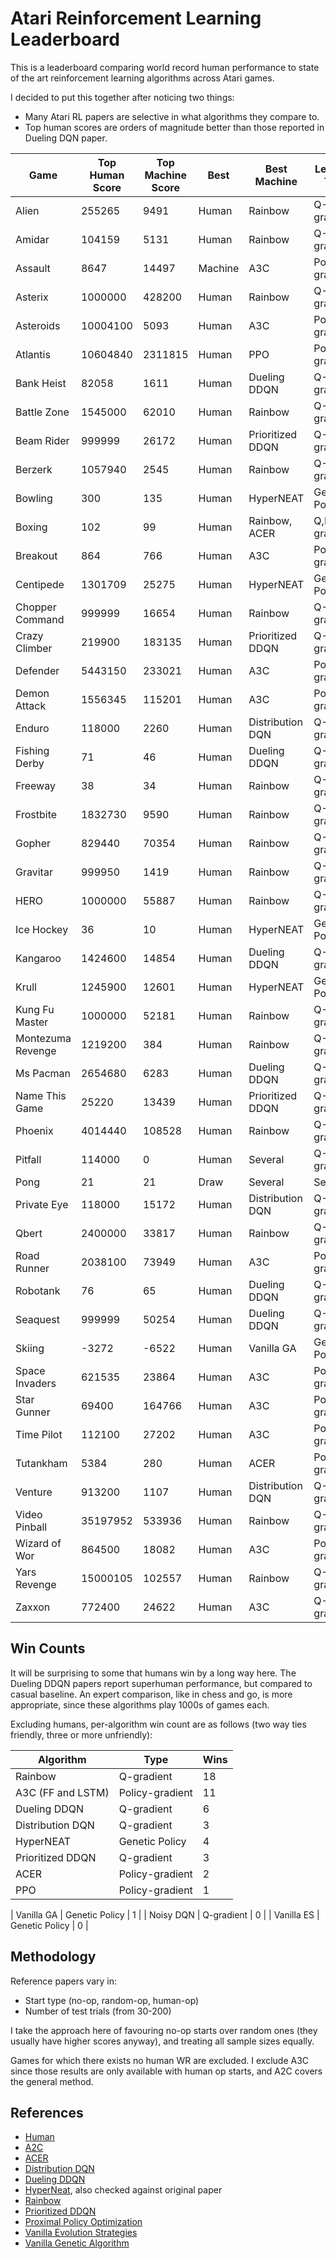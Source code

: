 # Atari Reinforcement Learning Leaderboard

This is a leaderboard comparing world record human performance to state of the art
reinforcement learning algorithms across Atari games.

I decided to put this together after noticing two things:

- Many Atari RL papers are selective in what algorithms they compare to.
- Top human scores are orders of magnitude better than those reported in Dueling DQN paper.

| Game | Top Human Score | Top Machine Score | Best | Best Machine | Learning Type |
| --- | --- | --- | --- | --- | --- |
| Alien | 255265 | 9491 | Human | Rainbow | Q-gradient |
| Amidar | 104159 | 5131 | Human | Rainbow | Q-gradient |
| Assault | 8647 | 14497 | Machine | A3C | Policy-gradient |
| Asterix | 1000000 | 428200 | Human | Rainbow | Q-gradient |
| Asteroids | 10004100 | 5093 | Human | A3C | Policy-gradient |
| Atlantis | 10604840 | 2311815 | Human | PPO | Policy-gradient |
| Bank Heist | 82058 | 1611 | Human | Dueling DDQN | Q-gradient |
| Battle Zone | 1545000 | 62010 | Human | Rainbow | Q-gradient |
| Beam Rider | 999999 | 26172 | Human | Prioritized DDQN | Q-gradient |
| Berzerk | 1057940 | 2545 | Human | Rainbow | Q-gradient |
| Bowling | 300 | 135 | Human | HyperNEAT | Genetic Policy |
| Boxing | 102 | 99 | Human | Rainbow, ACER | Q,Policy-gradient |
| Breakout | 864 | 766 | Human | A3C | Policy-gradient |
| Centipede | 1301709 | 25275 | Human | HyperNEAT | Genetic Policy |
| Chopper Command | 999999 | 16654 | Human | Rainbow | Q-gradient |
| Crazy Climber | 219900 | 183135 | Human | Prioritized DDQN | Q-gradient |
| Defender | 5443150 | 233021 | Human | A3C | Policy-gradient |
| Demon Attack | 1556345 | 115201 | Human | A3C | Policy-gradient |
| Enduro | 118000 | 2260 | Human | Distribution DQN | Q-gradient |
| Fishing Derby | 71 | 46 | Human | Dueling DDQN | Q-gradient |
| Freeway | 38 | 34 | Human | Rainbow | Q-gradient |
| Frostbite | 1832730 | 9590 | Human | Rainbow | Q-gradient |
| Gopher | 829440 | 70354 | Human | Rainbow | Q-gradient |
| Gravitar | 999950 | 1419 | Human | Rainbow | Q-gradient |
| HERO | 1000000 | 55887 | Human | Rainbow | Q-gradient |
| Ice Hockey | 36 | 10 | Human | HyperNEAT | Genetic Policy |
| Kangaroo | 1424600 | 14854 | Human | Dueling DDQN | Q-gradient |
| Krull | 1245900 | 12601 | Human | HyperNEAT | Genetic Policy |
| Kung Fu Master | 1000000 | 52181 | Human | Rainbow | Q-gradient |
| Montezuma Revenge | 1219200 | 384 | Human | Rainbow | Q-gradient |
| Ms Pacman | 2654680 | 6283 | Human | Dueling DDQN | Q-gradient |
| Name This Game | 25220 | 13439 | Human | Prioritized DDQN | Q-gradient |
| Phoenix | 4014440 | 108528 | Human | Rainbow | Q-gradient |
| Pitfall | 114000 | 0 | Human | Several | Q-gradient |
| Pong | 21 | 21 | Draw | Several | Several |
| Private Eye | 118000 | 15172 | Human | Distribution DQN | Q-gradient |
| Qbert | 2400000 | 33817 | Human | Rainbow | Q-gradient |
| Road Runner | 2038100 | 73949 | Human | A3C | Policy-gradient |
| Robotank | 76 | 65 | Human | Dueling DDQN | Q-gradient |
| Seaquest | 999999 | 50254 | Human | Dueling DDQN | Q-gradient |
| Skiing | -3272 | -6522 | Human | Vanilla GA | Genetic Policy |
| Space Invaders | 621535 | 23864 | Human | A3C | Policy-gradient |
| Star Gunner | 69400 | 164766 | Human | A3C | Policy-gradient |
| Time Pilot | 112100 | 27202 | Human | A3C | Policy-gradient |
| Tutankham | 5384 | 280 | Human | ACER | Policy-gradient |
| Venture | 913200 | 1107 | Human | Distribution DQN | Q-gradient |
| Video Pinball | 35197952 | 533936 | Human | Rainbow | Q-gradient |
| Wizard of Wor | 864500 | 18082 | Human | A3C | Policy-gradient |
| Yars Revenge | 15000105 | 102557 | Human | Rainbow | Q-gradient |
| Zaxxon | 772400 | 24622 | Human | A3C | Q-gradient |


## Win Counts

It will be surprising to some that humans win by a long way here. The Dueling DDQN
papers report superhuman performance, but compared to casual baseline. An expert comparison,
like in chess and go, is more appropriate, since these algorithms play 1000s of games each.

Excluding humans, per-algorithm win count are as follows (two way ties friendly, three or
more unfriendly):

| Algorithm | Type | Wins |
| --- | --- | --- |
| Rainbow | Q-gradient | 18 |
| A3C (FF and LSTM) | Policy-gradient | 11 |
| Dueling DDQN | Q-gradient | 6 |
| Distribution DQN | Q-gradient | 3 |
| HyperNEAT | Genetic Policy | 4 |
| Prioritized DDQN | Q-gradient | 3 |
| ACER | Policy-gradient | 2 |
| PPO | Policy-gradient | 1 |

| Vanilla GA | Genetic Policy | 1 |
| Noisy DQN | Q-gradient | 0 |
| Vanilla ES | Genetic Policy | 0 |


## Methodology

Reference papers vary in:

- Start type (no-op, random-op, human-op)
- Number of test trials (from 30-200)

I take the approach here of favouring no-op starts over random ones (they usually have
higher scores anyway), and treating all sample sizes equally.

Games for which there exists no human WR are excluded. I exclude A3C since those
results are only available with human op starts, and A2C covers the general method.


## References

- [Human](www.twingalaxies.com)
- [A2C](https://arxiv.org/pdf/1707.06347.pdf)
- [ACER](https://arxiv.org/pdf/1707.06347.pdf)
- [Distribution DQN](https://arxiv.org/pdf/1710.02298.pdf)
- [Dueling DDQN](https://arxiv.org/pdf/1710.02298.pdf)
- [HyperNeat](https://arxiv.org/pdf/1703.03864.pdf), also checked against original paper
- [Rainbow](https://arxiv.org/pdf/1710.02298.pdf)
- [Prioritized DDQN](https://arxiv.org/pdf/1710.02298.pdf)
- [Proximal Policy Optimization](https://arxiv.org/pdf/1707.06347.pdf)
- [Vanilla Evolution Strategies](https://arxiv.org/pdf/1703.03864.pdf)
- [Vanilla Genetic Algorithm](https://arxiv.org/pdf/1712.06567.pdf)
